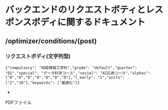 # バックエンドのリクエストボティとレスポンスボディに関するドキュメント
## /optimizer/conditions/(post)
### リクエストボディ(文字列型)
```
{"compulsory": "知能情報工学科","grade": "default","quarter": "Q1","special": "データ科学コース","social": "AI応用コース","alphas": ["0","0","0","0","0","0","0"],"l_early": "1","units": ["2","10"],"keywords": ["最適化"]}
```
+
PDFファイル
